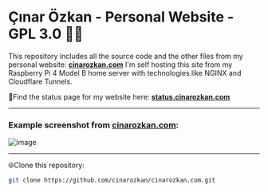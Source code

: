# Çınar Özkan - Personal Website - GPL 3.0 🧑‍💻

This repository includes all the source code and the other files from my personal website: **[cinarozkan.com](https://cinarozkan.com)**
I'm self hosting this site from my Raspberry Pi 4 Model B home server with technologies like NGINX and Cloudflare Tunnels.

🔴Find the status page for my website here: **[status.cinarozkan.com](https://status.cinarozkan.com)**

---
### Example screenshot from **[cinarozkan.com](https://cinarozkan.com)**:
![image](https://github.com/user-attachments/assets/f9891d22-3eb4-4e49-8f85-0a900cc8ef16)

---

🌐Clone this repository:
   ```bash
   git clone https://github.com/cinarozkan/cinarozkan.com.git
